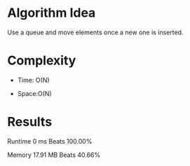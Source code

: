 # Algorithm Idea

Use a queue and move elements once a new one is inserted.

# Complexity

- Time: O(N)

- Space:O(N)

# Results

Runtime
0
ms
Beats
100.00%

Memory
17.91
MB
Beats
40.66%